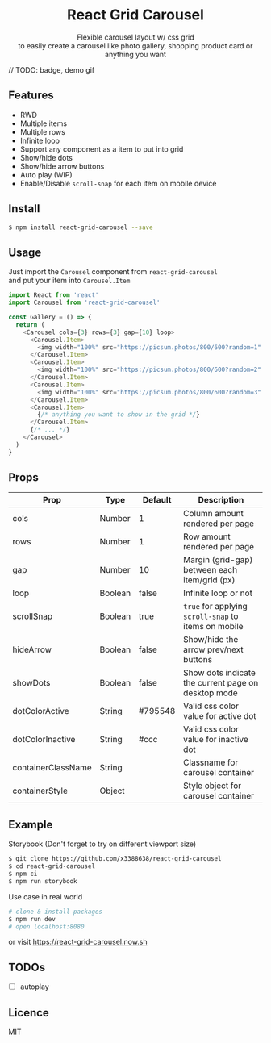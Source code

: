 <h1 align="center">React Grid Carousel</h1>
<p align="center">Flexible carousel layout w/ css grid<br />to easily create a carousel like photo gallery, shopping product card or anything you want</p>

// TODO: badge, demo gif

## Features

- RWD
- Multiple items
- Multiple rows
- Infinite loop
- Support any component as a item to put into grid
- Show/hide dots
- Show/hide arrow buttons
- Auto play (WIP)
- Enable/Disable `scroll-snap` for each item on mobile device

## Install

```bash
$ npm install react-grid-carousel --save
```

## Usage

Just import the `Carousel` component from `react-grid-carousel`  
and put your item into `Carousel.Item`

```javascript
import React from 'react'
import Carousel from 'react-grid-carousel'

const Gallery = () => {
  return (
    <Carousel cols={3} rows={3} gap={10} loop>
      <Carousel.Item>
        <img width="100%" src="https://picsum.photos/800/600?random=1" />
      </Carousel.Item>
      <Carousel.Item>
        <img width="100%" src="https://picsum.photos/800/600?random=2" />
      </Carousel.Item>
      <Carousel.Item>
        <img width="100%" src="https://picsum.photos/800/600?random=3" />
      </Carousel.Item>
      <Carousel.Item>
        {/* anything you want to show in the grid */}
      </Carousel.Item>
      {/* ... */}
    </Carousel>
  )
}
```

## Props

| Prop               | Type    | Default | Description                                          |
| ------------------ | ------- | ------- | ---------------------------------------------------- |
| cols               | Number  | 1       | Column amount rendered per page                      |
| rows               | Number  | 1       | Row amount rendered per page                         |
| gap                | Number  | 10      | Margin (grid-gap) between each item/grid (px)        |
| loop               | Boolean | false   | Infinite loop or not                                 |
| scrollSnap         | Boolean | true    | `true` for applying `scroll-snap` to items on mobile |
| hideArrow          | Boolean | false   | Show/hide the arrow prev/next buttons                |
| showDots           | Boolean | false   | Show dots indicate the current page on desktop mode  |
| dotColorActive     | String  | #795548 | Valid css color value for active dot                 |
| dotColorInactive   | String  | #ccc    | Valid css color value for inactive dot               |
| containerClassName | String  |         | Classname for carousel container                     |
| containerStyle     | Object  |         | Style object for carousel container                  |

## Example

Storybook (Don't forget to try on different viewport size)

```bash
$ git clone https://github.com/x3388638/react-grid-carousel
$ cd react-grid-carousel
$ npm ci
$ npm run storybook
```

Use case in real world

```bash
# clone & install packages
$ npm run dev
# open localhost:8080
```

or visit https://react-grid-carousel.now.sh

## TODOs

- [ ] autoplay

## Licence

MIT
